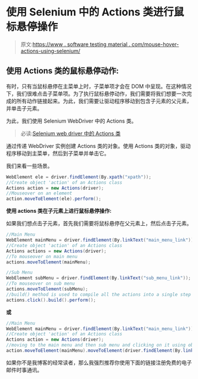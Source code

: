 # 使用 Selenium 中的 Actions 类进行鼠标悬停操作

> 原文:[https://www . software testing material . com/mouse-hover-actions-using-selenium/](https://www.softwaretestingmaterial.com/mouse-hover-actions-using-selenium/)

## 使用 Actions 类的鼠标悬停动作:

有时，只有当鼠标悬停在主菜单上时，子菜单项才会在 DOM 中呈现。在这种情况下，我们很难点击子菜单项。为了执行鼠标悬停动作，我们需要将我们想要一次完成的所有动作链接起来。为此，我们需要让驱动程序移动到包含子元素的父元素，并单击子元素。

为此，我们使用 Selenium WebDriver 中的 Actions 类。

> 必读:[Selenium web driver 中的 Actions 类](https://www.softwaretestingmaterial.com/keyboard-mouse-events-using-selenium-actions-class/)

通过传递 WebDriver 实例创建 Actions 类的对象。使用 Actions 类的对象，驱动程序移动到主菜单，然后到子菜单并单击它。

我们来看一些场景。

```java
WebElement ele = driver.findElement(By.xpath("xpath"));
//Create object 'action' of an Actions class
Actions action = new Actions(driver);
//Mouseover on an element
action.moveToElement(ele).perform();
```

**使用 actions 类在子元素上进行鼠标悬停操作:**

如果我们想点击子元素，首先我们需要将鼠标悬停在父元素上，然后点击子元素。

```java
//Main Menu
WebElement mainMenu = driver.findElement(By.linkText("main_menu_link"));
//Create object 'action' of an Actions class
Actions actions = new Actions(driver);
//To mouseover on main menu
actions.moveToElement(mainMenu);

//Sub Menu
WebElement subMenu = driver.findElement(By.linkText("sub_menu_link"));
//To mouseover on sub menu
actions.moveToElement(subMenu);
//build() method is used to compile all the actions into a single step 
actions.click().build().perform();
```

**或**

```java
//Main Menu
WebElement mainMenu = driver.findElement(By.linkText("main_menu_link"));
//Create object 'action' of an Actions class
Actions action = new Actions(driver);
//moving to the main menu and then sub menu and clicking on it using object of the Actions class
action.moveToElement(mainMenu).moveToElement(driver.findElement(By.linkText("sub_menu_link"))).click().build().perform();
```

如果你不是我博客的经常读者，那么我强烈推荐你使用下面的链接注册免费的电子邮件时事通讯。